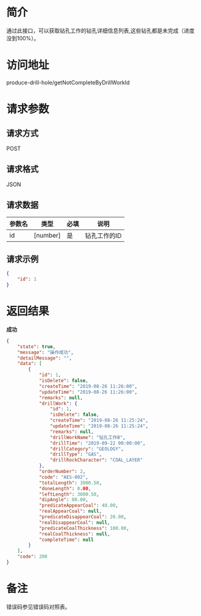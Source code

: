 # 简介
通过此接口，可以获取钻孔工作的钻孔详细信息列表,这些钻孔都是未完成（进度没到100%）。

# 访问地址
produce-drill-hole/getNotCompleteByDrillWorkId

# 请求参数

## 请求方式
POST

## 请求格式
JSON

## 请求数据
|参数名|类型|必填|说明|
|-|-|-|-|
|id|[number]|是|钻孔工作的ID|

## 请求示例
```json
{
	"id": 1
}
```

# 返回结果
**成功**
```json
{
    "state": true,
    "message": "操作成功",
    "detailMessage": "",
    "data": [
        {
            "id": 1,
            "isDelete": false,
            "createTime": "2019-08-26 11:26:00",
            "updateTime": "2019-08-26 11:26:00",
            "remarks": null,
            "drillWork": {
                "id": 1,
                "isDelete": false,
                "createTime": "2019-08-26 11:25:24",
                "updateTime": "2019-08-26 11:25:24",
                "remarks": null,
                "drillWorkName": "钻孔工作B",
                "drillTime": "2019-09-22 00:00:00",
                "drillCategory": "GEOLOGY",
                "drillType": "GAS",
                "drillRockCharacter": "COAL_LAYER"
            },
            "orderNumber": 2,
            "code": "AES-002",
            "totalLength": 3000.50,
            "doneLength": 0.00,
            "leftLength": 3000.50,
            "dipAngle": 80.00,
            "predicateAppearCoal": 40.00,
            "realAppearCoal": null,
            "predicateDisappearCoal": 20.00,
            "realDisappearCoal": null,
            "predicateCoalThickness": 100.00,
            "realCoalThickness": null,
            "completeTime": null
        }
    ],
    "code": 200
}
```


# 备注
错误码参见错误码对照表。